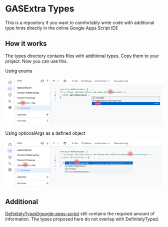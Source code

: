 # GASExtra Types

This is a repository if you want to comfortably write code with additional type hints directly in the online Google Apps Script IDE

## How it works

The types directory contains files with additional types. Copy them to your project. Now you can use this.

Using enums

![sample MajorDimension](./assets/sample_MajorDimension.png)

Using optionalArgs as a defined object

![sample BatchGetValuesRequestOptionalArgs](./assets//sample_BatchGetValuesRequestOptionalArgs.png)

## Additional

[DefinitelyTyped/google-apps-script](https://github.com/DefinitelyTyped/DefinitelyTyped/tree/master/types/google-apps-script) still contains the required amount of information. The types proposed here do not overlap with DefinitelyTyped.
